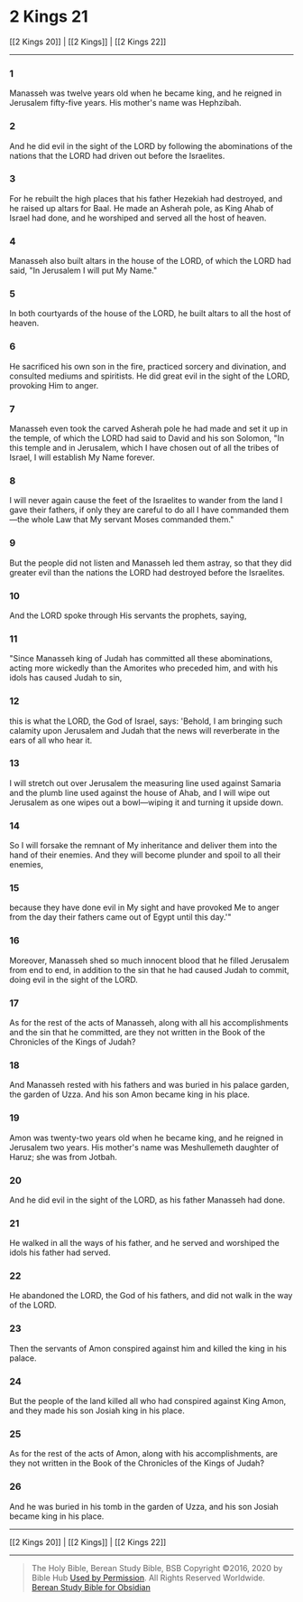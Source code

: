 # 2 Kings 21

[[2 Kings 20]] | [[2 Kings]] | [[2 Kings 22]]

---

### 1
Manasseh was twelve years old when he became king, and he reigned in Jerusalem fifty-five years. His mother's name was Hephzibah.

### 2
And he did evil in the sight of the LORD by following the abominations of the nations that the LORD had driven out before the Israelites.

### 3
For he rebuilt the high places that his father Hezekiah had destroyed, and he raised up altars for Baal. He made an Asherah pole, as King Ahab of Israel had done, and he worshiped and served all the host of heaven.

### 4
Manasseh also built altars in the house of the LORD, of which the LORD had said, "In Jerusalem I will put My Name."

### 5
In both courtyards of the house of the LORD, he built altars to all the host of heaven.

### 6
He sacrificed his own son in the fire, practiced sorcery and divination, and consulted mediums and spiritists. He did great evil in the sight of the LORD, provoking Him to anger.

### 7
Manasseh even took the carved Asherah pole he had made and set it up in the temple, of which the LORD had said to David and his son Solomon, "In this temple and in Jerusalem, which I have chosen out of all the tribes of Israel, I will establish My Name forever.

### 8
I will never again cause the feet of the Israelites to wander from the land I gave their fathers, if only they are careful to do all I have commanded them—the whole Law that My servant Moses commanded them."

### 9
But the people did not listen and Manasseh led them astray, so that they did greater evil than the nations the LORD had destroyed before the Israelites.

### 10
And the LORD spoke through His servants the prophets, saying,

### 11
"Since Manasseh king of Judah has committed all these abominations, acting more wickedly than the Amorites who preceded him, and with his idols has caused Judah to sin,

### 12
this is what the LORD, the God of Israel, says: 'Behold, I am bringing such calamity upon Jerusalem and Judah that the news will reverberate in the ears of all who hear it.

### 13
I will stretch out over Jerusalem the measuring line used against Samaria and the plumb line used against the house of Ahab, and I will wipe out Jerusalem as one wipes out a bowl—wiping it and turning it upside down.

### 14
So I will forsake the remnant of My inheritance and deliver them into the hand of their enemies. And they will become plunder and spoil to all their enemies,

### 15
because they have done evil in My sight and have provoked Me to anger from the day their fathers came out of Egypt until this day.'"

### 16
Moreover, Manasseh shed so much innocent blood that he filled Jerusalem from end to end, in addition to the sin that he had caused Judah to commit, doing evil in the sight of the LORD.

### 17
As for the rest of the acts of Manasseh, along with all his accomplishments and the sin that he committed, are they not written in the Book of the Chronicles of the Kings of Judah?

### 18
And Manasseh rested with his fathers and was buried in his palace garden, the garden of Uzza. And his son Amon became king in his place.

### 19
Amon was twenty-two years old when he became king, and he reigned in Jerusalem two years. His mother's name was Meshullemeth daughter of Haruz; she was from Jotbah.

### 20
And he did evil in the sight of the LORD, as his father Manasseh had done.

### 21
He walked in all the ways of his father, and he served and worshiped the idols his father had served.

### 22
He abandoned the LORD, the God of his fathers, and did not walk in the way of the LORD.

### 23
Then the servants of Amon conspired against him and killed the king in his palace.

### 24
But the people of the land killed all who had conspired against King Amon, and they made his son Josiah king in his place.

### 25
As for the rest of the acts of Amon, along with his accomplishments, are they not written in the Book of the Chronicles of the Kings of Judah?

### 26
And he was buried in his tomb in the garden of Uzza, and his son Josiah became king in his place.

---

[[2 Kings 20]] | [[2 Kings]] | [[2 Kings 22]]

---

> The Holy Bible, Berean Study Bible, BSB
> Copyright &copy;2016, 2020 by Bible Hub
> [Used by Permission](https://berean.bible/terms.htm). All Rights Reserved Worldwide.
> [Berean Study Bible for Obsidian](https://github.com/gapmiss/berean-study-bible-for-obsidian)

